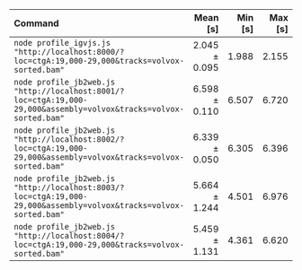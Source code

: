 | Command | Mean [s] | Min [s] | Max [s] | Relative |
|:---|---:|---:|---:|---:|
| `node profile_igvjs.js "http://localhost:8000/?loc=ctgA:19,000-29,000&tracks=volvox-sorted.bam"` | 2.045 ± 0.095 | 1.988 | 2.155 | 1.00 |
| `node profile_jb2web.js "http://localhost:8001/?loc=ctgA:19,000-29,000&assembly=volvox&tracks=volvox-sorted.bam"` | 6.598 ± 0.110 | 6.507 | 6.720 | 3.23 ± 0.16 |
| `node profile_jb2web.js "http://localhost:8002/?loc=ctgA:19,000-29,000&assembly=volvox&tracks=volvox-sorted.bam"` | 6.339 ± 0.050 | 6.305 | 6.396 | 3.10 ± 0.15 |
| `node profile_jb2web.js "http://localhost:8003/?loc=ctgA:19,000-29,000&assembly=volvox&tracks=volvox-sorted.bam"` | 5.664 ± 1.244 | 4.501 | 6.976 | 2.77 ± 0.62 |
| `node profile_jb2web.js "http://localhost:8004/?loc=ctgA:19,000-29,000&tracks=volvox-sorted.bam"` | 5.459 ± 1.131 | 4.361 | 6.620 | 2.67 ± 0.57 |
